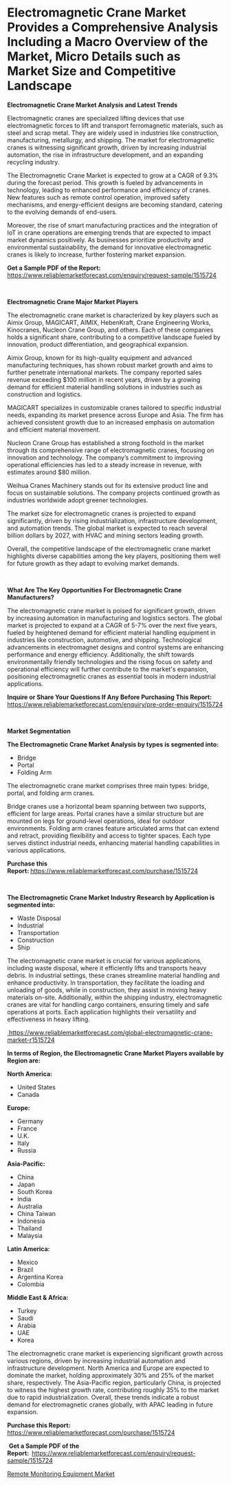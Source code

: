<p><h1>Electromagnetic Crane Market Provides a Comprehensive Analysis Including a Macro Overview of the Market, Micro Details such as Market Size and Competitive Landscape</h1></p><p><strong>Electromagnetic Crane Market Analysis and Latest Trends</strong></p>
<p><p>Electromagnetic cranes are specialized lifting devices that use electromagnetic forces to lift and transport ferromagnetic materials, such as steel and scrap metal. They are widely used in industries like construction, manufacturing, metallurgy, and shipping. The market for electromagnetic cranes is witnessing significant growth, driven by increasing industrial automation, the rise in infrastructure development, and an expanding recycling industry. </p><p>The Electromagnetic Crane Market is expected to grow at a CAGR of 9.3% during the forecast period. This growth is fueled by advancements in technology, leading to enhanced performance and efficiency of cranes. New features such as remote control operation, improved safety mechanisms, and energy-efficient designs are becoming standard, catering to the evolving demands of end-users. </p><p>Moreover, the rise of smart manufacturing practices and the integration of IoT in crane operations are emerging trends that are expected to impact market dynamics positively. As businesses prioritize productivity and environmental sustainability, the demand for innovative electromagnetic cranes is likely to increase, further fostering market expansion.</p></p>
<p><strong>Get a Sample PDF of the Report:&nbsp;</strong> <a href="https://www.reliablemarketforecast.com/enquiry/request-sample/1515724?utm_campaign=3089&utm_medium=2&utm_source=Github&utm_content=ia&utm_term=11042025&utm_id=electromagnetic-crane">https://www.reliablemarketforecast.com/enquiry/request-sample/1515724</a></p>
<p>&nbsp;</p>
<p><strong>Electromagnetic Crane Major Market Players</strong></p>
<p><p>The electromagnetic crane market is characterized by key players such as Aimix Group, MAGICART, AIMIX, HebenKraft, Crane Engineering Works, Kinocranes, Nucleon Crane Group, and others. Each of these companies holds a significant share, contributing to a competitive landscape fueled by innovation, product differentiation, and geographical expansion.</p><p>Aimix Group, known for its high-quality equipment and advanced manufacturing techniques, has shown robust market growth and aims to further penetrate international markets. The company reported sales revenue exceeding $100 million in recent years, driven by a growing demand for efficient material handling solutions in industries such as construction and logistics.</p><p>MAGICART specializes in customizable cranes tailored to specific industrial needs, expanding its market presence across Europe and Asia. The firm has achieved consistent growth due to an increased emphasis on automation and efficient material movement.</p><p>Nucleon Crane Group has established a strong foothold in the market through its comprehensive range of electromagnetic cranes, focusing on innovation and technology. The company’s commitment to improving operational efficiencies has led to a steady increase in revenue, with estimates around $80 million.</p><p>Weihua Cranes Machinery stands out for its extensive product line and focus on sustainable solutions. The company projects continued growth as industries worldwide adopt greener technologies.</p><p>The market size for electromagnetic cranes is projected to expand significantly, driven by rising industrialization, infrastructure development, and automation trends. The global market is expected to reach several billion dollars by 2027, with HVAC and mining sectors leading growth.</p><p>Overall, the competitive landscape of the electromagnetic crane market highlights diverse capabilities among the key players, positioning them well for future growth as they adapt to evolving market demands.</p></p>
<p>&nbsp;</p>
<p><strong>What Are The Key Opportunities For Electromagnetic Crane Manufacturers?</strong></p>
<p><p>The electromagnetic crane market is poised for significant growth, driven by increasing automation in manufacturing and logistics sectors. The global market is projected to expand at a CAGR of 5-7% over the next five years, fueled by heightened demand for efficient material handling equipment in industries like construction, automotive, and shipping. Technological advancements in electromagnet designs and control systems are enhancing performance and energy efficiency. Additionally, the shift towards environmentally friendly technologies and the rising focus on safety and operational efficiency will further contribute to the market's expansion, positioning electromagnetic cranes as essential tools in modern industrial applications.</p></p>
<p><strong>Inquire or Share Your Questions If Any Before Purchasing This Report:</strong> <a href="https://www.reliablemarketforecast.com/enquiry/pre-order-enquiry/1515724?utm_campaign=3089&utm_medium=2&utm_source=Github&utm_content=ia&utm_term=11042025&utm_id=electromagnetic-crane">https://www.reliablemarketforecast.com/enquiry/pre-order-enquiry/1515724</a></p>
<p>&nbsp;</p>
<p><strong>Market Segmentation</strong></p>
<p><strong>The Electromagnetic Crane Market Analysis by types is segmented into:</strong></p>
<p><ul><li>Bridge</li><li>Portal</li><li>Folding Arm</li></ul></p>
<p><p>The electromagnetic crane market comprises three main types: bridge, portal, and folding arm cranes. </p><p>Bridge cranes use a horizontal beam spanning between two supports, efficient for large areas. Portal cranes have a similar structure but are mounted on legs for ground-level operations, ideal for outdoor environments. Folding arm cranes feature articulated arms that can extend and retract, providing flexibility and access to tighter spaces. Each type serves distinct industrial needs, enhancing material handling capabilities in various applications.</p></p>
<p><strong>Purchase this Report:&nbsp;</strong><a href="https://www.reliablemarketforecast.com/purchase/1515724?utm_campaign=3089&utm_medium=2&utm_source=Github&utm_content=ia&utm_term=11042025&utm_id=electromagnetic-crane">https://www.reliablemarketforecast.com/purchase/1515724</a></p>
<p>&nbsp;</p>
<p><strong>The Electromagnetic Crane Market Industry Research by Application is segmented into:</strong></p>
<p><ul><li>Waste Disposal</li><li>Industrial</li><li>Transportation</li><li>Construction</li><li>Ship</li></ul></p>
<p><p>The electromagnetic crane market is crucial for various applications, including waste disposal, where it efficiently lifts and transports heavy debris. In industrial settings, these cranes streamline material handling and enhance productivity. In transportation, they facilitate the loading and unloading of goods, while in construction, they assist in moving heavy materials on-site. Additionally, within the shipping industry, electromagnetic cranes are vital for handling cargo containers, ensuring timely and safe operations at ports. Each application highlights their versatility and effectiveness in heavy lifting.</p></p>
<p><a href="https://www.reliablemarketforecast.com/global-electromagnetic-crane-market-r1515724?utm_campaign=3089&utm_medium=2&utm_source=Github&utm_content=ia&utm_term=11042025&utm_id=electromagnetic-crane">&nbsp;https://www.reliablemarketforecast.com/global-electromagnetic-crane-market-r1515724</a></p>
<p><strong>In terms of Region, the Electromagnetic Crane Market Players available by Region are:</strong></p>
<p>
    <p> <strong> North America: </strong>
        <ul>
            <li>United States</li>
            <li>Canada</li>
        </ul>
        </p> 
    <p> <strong> Europe: </strong>
        <ul>
            <li>Germany</li>
            <li>France</li>
            <li>U.K.</li>
            <li>Italy</li>
            <li>Russia</li>
        </ul>
        </p> 
    <p> <strong> Asia-Pacific: </strong>
        <ul>
            <li>China</li>
            <li>Japan</li>
            <li>South Korea</li>
            <li>India</li>
            <li>Australia</li>
            <li>China Taiwan</li>
            <li>Indonesia</li>
            <li>Thailand</li>
            <li>Malaysia</li>
        </ul>
        </p> 
    <p> <strong> Latin America: </strong>
        <ul>
            <li>Mexico</li>
            <li>Brazil</li>
            <li>Argentina Korea</li>
            <li>Colombia</li>
        </ul>
        </p> 
    <p> <strong> Middle East & Africa: </strong>
        <ul>
            <li>Turkey</li>
            <li>Saudi</li>
            <li>Arabia</li>
            <li>UAE</li>
            <li>Korea</li>
        </ul>
    </p>
    </p>
<p><p>The electromagnetic crane market is experiencing significant growth across various regions, driven by increasing industrial automation and infrastructure development. North America and Europe are expected to dominate the market, holding approximately 30% and 25% of the market share, respectively. The Asia-Pacific region, particularly China, is projected to witness the highest growth rate, contributing roughly 35% to the market due to rapid industrialization. Overall, these trends indicate a robust demand for electromagnetic cranes globally, with APAC leading in future expansion.</p></p>
<p><strong>Purchase this Report: </strong><a href="https://www.reliablemarketforecast.com/purchase/1515724?utm_campaign=3089&utm_medium=2&utm_source=Github&utm_content=ia&utm_term=11042025&utm_id=electromagnetic-crane">https://www.reliablemarketforecast.com/purchase/1515724</a></p>
<p>&nbsp;<strong>Get a Sample PDF of the Report:&nbsp;&nbsp;</strong><a href="https://www.reliablemarketforecast.com/enquiry/request-sample/1515724?utm_campaign=3089&utm_medium=2&utm_source=Github&utm_content=ia&utm_term=11042025&utm_id=electromagnetic-crane">https://www.reliablemarketforecast.com/enquiry/request-sample/1515724</a></p>
<p><strong></strong></p>
<p><p><a href="https://github.com/ParvinKhatun77/Market-Research-Report-List-2/blob/main/remote-monitoring-equipment-market.md?utm_campaign=3089&utm_medium=2&utm_source=Github&utm_content=ia&utm_term=11042025&utm_id=electromagnetic-crane">Remote Monitoring Equipment Market</a></p></p>